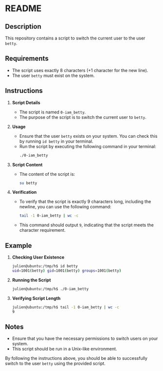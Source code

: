 # README

## Description
This repository contains a script to switch the current user to the user `betty`. 

## Requirements
- The script uses exactly 8 characters (+1 character for the new line).
- The user `betty` must exist on the system.

## Instructions

1. **Script Details**
    - The script is named `0-iam_betty`.
    - The purpose of the script is to switch the current user to `betty`.

2. **Usage**
    - Ensure that the user `betty` exists on your system. You can check this by running `id betty` in your terminal.
    - Run the script by executing the following command in your terminal:
      ```sh
      ./0-iam_betty
      ```

3. **Script Content**
    - The content of the script is:
      ```sh
      su betty
      ```

4. **Verification**
    - To verify that the script is exactly 9 characters long, including the newline, you can use the following command:
      ```sh
      tail -1 0-iam_betty | wc -c
      ```
    - This command should output `9`, indicating that the script meets the character requirement.

## Example

1. **Checking User Existence**
    ```sh
    julien@ubuntu:/tmp/h$ id betty
    uid=1001(betty) gid=1001(betty) groups=1001(betty)
    ```

2. **Running the Script**
    ```sh
    julien@ubuntu:/tmp/h$ ./0-iam_betty
    ```

3. **Verifying Script Length**
    ```sh
    julien@ubuntu:/tmp/h$ tail -1 0-iam_betty | wc -c
    9
    ```

## Notes
- Ensure that you have the necessary permissions to switch users on your system.
- This script should be run in a Unix-like environment.

By following the instructions above, you should be able to successfully switch to the user `betty` using the provided script.
